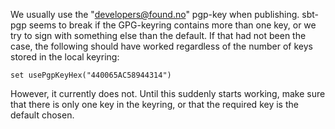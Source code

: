 We usually use the "developers@found.no" pgp-key when publishing. sbt-pgp seems to
break if the GPG-keyring contains more than one key, or we try to sign with something
else than the default. If that had not been the case, the following should have worked
regardless of the number of keys stored in the local keyring:

    set usePgpKeyHex("440065AC58944314")

However, it currently does not. Until this suddenly starts working, make sure that
there is only one key in the keyring, or that the required key is the default chosen.
